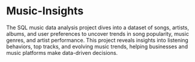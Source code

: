 # Music-Insights
The SQL music data analysis project dives into a dataset of songs, artists, albums, and user preferences to uncover trends in song popularity, music genres, and artist performance. This project reveals insights into listening behaviors, top tracks, and evolving music trends, helping businesses and music platforms make data-driven decisions.
